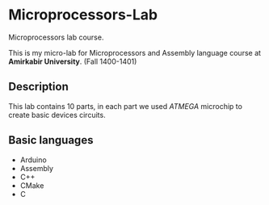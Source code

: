 # Microprocessors-Lab
Microprocessors lab course. 

This is my micro-lab for Microprocessors and Assembly language course at **Amirkabir University**. (Fall 1400-1401)

## Description
This lab contains 10 parts, in each part we used *ATMEGA* microchip to create basic devices circuits.

## Basic languages
- Arduino
- Assembly
- C++
- CMake
- C
